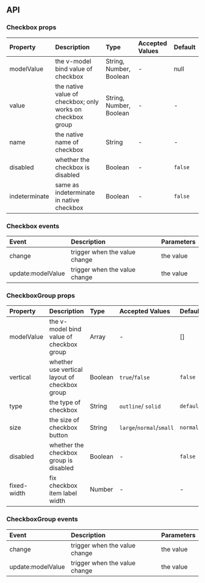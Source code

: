 ## API

### Checkbox props
| Property | Description | Type | Accepted Values | Default |
|:--|:--|:--|:--|:--|
| modelValue | the v-model bind value of checkbox | String, Number, Boolean | - | null |
| value | the native value of checkbox; only works on checkbox group | String, Number, Boolean | - | - |
| name | the native name of checkbox | String | - | - |
| disabled | whether the checkbox is disabled | Boolean | - | `false` |
| indeterminate | same as indeterminate in native checkbox | Boolean | - | `false` |

### Checkbox events
| Event | Description | Parameters |
|:--|:--|:--|
| change | trigger when the value change | the value |
| update:modelValue | trigger when the value change | the value |

### CheckboxGroup props
| Property | Description | Type | Accepted Values | Default |
|:--|:--|:--|:--|:--|
| modelValue | the v-model bind value of checkbox group| Array | - | [] |
| vertical | whether use vertical layout of checkbox group | Boolean | `true`/`false` | `false` |
| type | the type of checkbox | String | `outline`/ `solid` | `default` |
| size | the size of checkbox button | String | `large`/`normal`/`small` | `normal` |
| disabled | whether the checkbox group is disabled | Boolean | - | `false` |
| fixed-width | fix checkbox item label width | Number | - | - |

### CheckboxGroup events
| Event | Description | Parameters |
|:--|:--|:--|
| change | trigger when the value change | the value |
| update:modelValue | trigger when the value change | the value |
